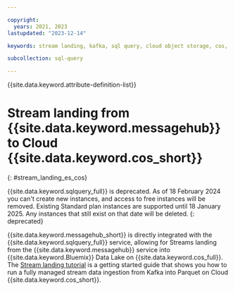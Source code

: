 ```yaml
---

copyright:
  years: 2021, 2023
lastupdated: "2023-12-14"

keywords: stream landing, kafka, sql query, cloud object storage, cos, data lake

subcollection: sql-query

---
```


{{site.data.keyword.attribute-definition-list}}

# Stream landing from {{site.data.keyword.messagehub}} to Cloud {{site.data.keyword.cos_short}}
{: #stream_landing_es_cos}

{{site.data.keyword.sqlquery_full}} is deprecated. As of 18 February 2024 you can't create new instances, and access to free instances will be removed. Existing Standard plan instances are supported until 18 January 2025. Any instances that still exist on that date will be deleted.
{: deprecated}

{{site.data.keyword.messagehub_short}} is directly integrated with the {{site.data.keyword.sqlquery_full}} service, allowing for Streams landing from the {{site.data.keyword.messagehub}} service into {{site.data.keyword.Bluemix}} Data Lake on {{site.data.keyword.cos_full}}.
The [Stream landing tutorial](https://www.ibm.com/cloud/blog/stream-landing-from-event-streams-kafka-service-to-ibm-cloud-data-lake-on-object-storage) is a getting started guide that shows you how to run a fully managed stream data ingestion from Kafka into Parquet on Cloud {{site.data.keyword.cos_short}}.
